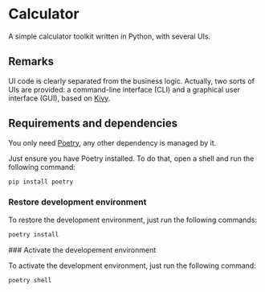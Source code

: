 # Calculator

A simple calculator toolkit written in Python, with several UIs.

## Remarks

UI code is clearly separated from the business logic. 
Actually, two sorts of UIs are provided: a command-line interface (CLI) and a graphical user interface (GUI), 
based on [Kivy](https://kivy.org/).

## Requirements and dependencies

You only need [Poetry](https://python-poetry.org/), any other dependency is managed by it.

Just ensure you have Poetry installed. 
To do that, open a shell and run the following command:

```bash
pip install poetry
```

### Restore development environment

To restore the development environment, just run the following commands:

```bash
poetry install
```

### Activate the developement environment

To activate the development environment, just run the following command:

```bash
poetry shell
```

